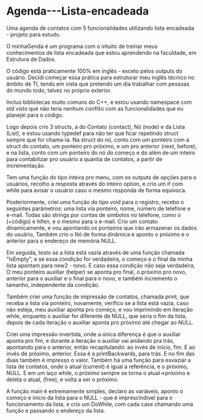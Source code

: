 # Agenda---Lista-encadeada
Uma agenda de contatos com 5 funcionalidades utilizando lista encadeada - projeto para estudo.

O minhaGenda é um programa com o intuito de treinar meus conhecimentos de lista encadeada que estou aprendendo na faculdade, em Estrutura de Dados.

O código está praticamente 100% em inglês - exceto pelos outputs do usuário. Decidi começar essa prática para estruturar meu inglês técnico no âmbito de TI, tendo em vista que pretendo um dia trabalhar com pessoas do mundo todo, talvez no próprio exterior.

Incluo bibliotecas muito comuns do C++, e estou usando namespace com std visto que não teria nenhum conflito com as funcionalidades que eu planejei para o código.

Logo depois crio 3 structs, a do Contato (contact), Nó (node) e da Lista (List), e estou usando typedef para não ter que ficar repetindo struct sempre que for chama-la. Na struct do nó, conto com um ponteiro com a struct do contato, um ponteiro pro próximo, e um pro anterior (next, before), e na lista, conto com um ponteiro do nó do começo e do além de um inteiro para contabilizar pro usuário a quantia de contatos, a partir de incrementação.

Tem uma função do tipo inteira pro menu, com os outputs de opções para o usuários, recolho a resposta através do inteiro option, e crio um if com while para avisar o usuário caso o mesmo responda de forma equívoca.

Posteriormente, criei uma função do tipo void para o registro, recebo o seguintes parâmetros: uma lista via ponteiro, nome, número de telefone e e-mail. Todas são strings por contas de símbolos no telefone, como o (+código) e hífen, e o mesmo para o e-mail.
	Crio um contato dinamicamente, e vou apontando os ponteiros que irão armazenar os dados do usuário, Também crio o Nó de forma dinâmica e aponto o próximo e o anterior para o endereço de memória NULL.

Em seguida, testo se a lista está vazia através de uma função chamada "IsEmpty", e se essa condição for verdadeira, o começo e o final da minha lista apontam para new2 - novo. E caso essa condição não seja verdadeira, O meu ponteiro auxiliar (helper) se aponta pro final, o próximo pro novo, anterior para o auxiliar e o final para o novo, e também incremento o tamanho, independente da condição.

Também criei uma função de impressão de contatos, chamada print, que receba a lista via ponteiro, novamente, verifico se a lista está vazia, caso não esteja, meu auxiliar aponta pro começo, e vou imprimindo em iteração while, enquanto o auxiliar for diferente de NULL, que seria o fim da lista, depois de cada iteração o auxiliar aponta pro próximo até chegar ao NULL.

Criei uma impressão invertida, onde a única diferença é que o auxiliar aponta pro fim, e durante a iteração o auxiliar vai andando pra trás, apontando para o anterior, então recapitulando: ao invés de início, fim. E ao invés de próximo, anterior. Essa é a printBackwards, para trás. E no fim das duas também é impresso o valor.
	Também há uma função para esvaziar a lista de contatos, onde o atual (current) é igual a referência, e o próximo, NULL. E em um laço while, o próximo sempre se torna o atual->próximo e deleta o atual, (free), e volta a ser o próximo.

A função main é extremamente simples, declaro as variáveis, aponto o começo e início da lista para o NULL - que é imprescindível para o funcionamento da lista, e crio um DoWhile, com cada case chamando uma função e passando o endereço da lista.
	